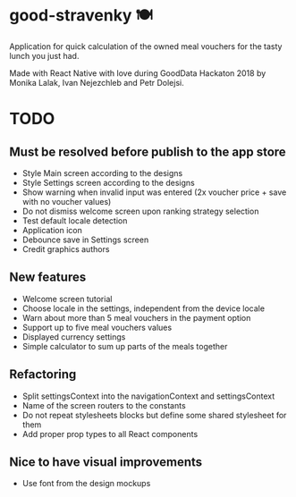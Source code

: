 # good-stravenky 🍽

Application for quick calculation of the owned meal vouchers for the tasty lunch you just had.

Made with React Native with love during GoodData Hackaton 2018 by Monika Lalak, Ivan Nejezchleb and Petr Dolejsi.

# TODO

## Must be resolved before publish to the app store
* Style Main screen according to the designs
* Style Settings screen according to the designs
* Show warning when invalid input was entered (2x voucher price + save with no voucher values) 
* Do not dismiss welcome screen upon ranking strategy selection
* Test default locale detection
* Application icon
* Debounce save in Settings screen
* Credit graphics authors

## New features
* Welcome screen tutorial
* Choose locale in the settings, independent from the device locale
* Warn about more than 5 meal vouchers in the payment option
* Support up to five meal vouchers values
* Displayed currency settings
* Simple calculator to sum up parts of the meals together

## Refactoring
* Split settingsContext into the navigationContext and settingsContext
* Name of the screen routers to the constants
* Do not repeat stylesheets blocks but define some shared stylesheet for them
* Add proper prop types to all React components

## Nice to have visual improvements 
* Use font from the design mockups 
 
